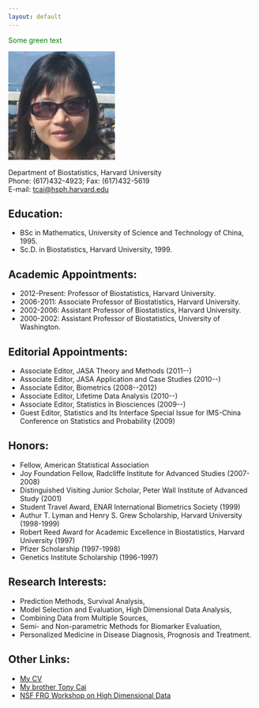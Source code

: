 ```yaml
---
layout: default
---
```


<span style="color: green"> Some green text </span>

![Tianxi Cai](TianxiSF-Small.jpg)

Department of Biostatistics, Harvard University  
Phone: (617)432-4923; Fax: (617)432-5619  
E-mail: tcai@hsph.harvard.edu

## **Education**:

* BSc in Mathematics, University of Science and Technology of China, 1995.
* Sc.D. in Biostatistics, Harvard University, 1999. 

## **Academic Appointments**:

* 2012-Present: Professor of Biostatistics, Harvard University.
* 2006-2011: Associate Professor of Biostatistics, Harvard University.
* 2002-2006: Assistant Professor of Biostatistics, Harvard University.
* 2000-2002: Assistant Professor of Biostatistics, University of Washington. 

## **Editorial Appointments**:

* Associate Editor, JASA Theory and Methods (2011--)
* Associate Editor, JASA Application and Case Studies (2010--)
* Associate Editor, Biometrics (2008--2012)
* Associate Editor, Lifetime Data Analysis (2010--)
* Associate Editor, Statistics in Biosciences (2009--)
* Guest Editor, Statistics and Its Interface Special Issue for IMS-China Conference on Statistics and Probability (2009) 

## **Honors**:

* Fellow, American Statistical Association
* Joy Foundation Fellow, Radcliffe Institute for Advanced Studies (2007-2008)
* Distinguished Visiting Junior Scholar, Peter Wall Institute of Advanced Study (2001)
* Student Travel Award, ENAR International Biometrics Society (1999)
* Authur T. Lyman and Henry S. Grew Scholarship, Harvard University (1998-1999)
* Robert Reed Award for Academic Excellence in Biostatistics, Harvard University (1997)
* Pfizer Scholarship (1997-1998)
* Genetics Institute Scholarship (1996-1997) 

## **Research Interests**:

* Prediction Methods, Survival Analysis,
* Model Selection and Evaluation, High Dimensional Data Analysis,
* Combining Data from Multiple Sources,
* Semi- and Non-parametric Methods for Biomarker Evaluation,
* Personalized Medicine in Disease Diagnosis, Prognosis and Treatment. 

## **Other Links**:

* [My CV](CV-TCai.pdf)
* [My brother Tony Cai](http://www-stat.wharton.upenn.edu/~tcai/)
* [NSF FRG Workshop on High Dimensional Data](http://people.hsph.harvard.edu/~linli/workshop/index.html) 
